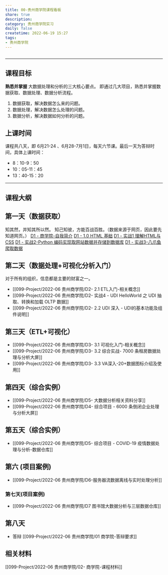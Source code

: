 ```yaml
---
title: 00-贵州商学院课程看板
share: true
description:  
category: 贵州商学院实习 
daily: false
createtime: 2022-06-19 15:27
tags:
- 贵州商学院
---
```



```toc
```
---
## 课程目标
**熟悉并掌握** 大数据处理和分析的三大核心要点。 即通过几大项目，熟悉并掌握数据获取、数据处理、数据分析流程。
1. 数据获取，解决数据怎么来的问题。
2. 数据处理，解决数据怎么处理的问题。
3. 数据分析，解决数据如何分析的问题。
 
## 上课时间
课程共八天，即 6月21-24 、6月28-7月1日，每天六节课。最后一天为答辩时间，具体上课时间：
- 8：10-9：50
- 10：05-11：45
- 13：40-15：20
---
## 课程大纲
## 第一天（数据获取）
知其然，并知其所以然。
知己知彼，方能百战百胜。（数据来源于网页，因此要先知道网页。）
[D1 - 商学院-自我简介](099-Project/2022-06%20贵州商学院/D1%20-%20商学院-自我简介.md)
[D1 - 1.0 HTML 基础](099-Project/2022-06%20贵州商学院/D1%20-%201.0%20HTML%20基础.md)
[D1 - 实战1 理解HTML与CSS](099-Project/2022-06%20贵州商学院/D1%20-%20实战1%20理解HTML与CSS.md)
[D1 - 实战2-Python 编码实现取网站数据并存储到数据库](099-Project/2022-06%20贵州商学院/D1%20-%20实战2-Python%20编码实现取网站数据并存储到数据库.md)
[D1 - 实战3-八爪鱼爬取数据](099-Project/2022-06%20贵州商学院/D1%20-%20实战3-八爪鱼爬取数据.md)

## 第二天（数据处理+可视化分析入门）
对于所有的组织，信息都是主要的财富之一。
- [[099-Project/2022-06 贵州商学院/D2- 2.1 ETL入门-相关概念]]
- [[099-Project/2022-06 贵州商学院/D2- 实战4 - UDI HelloWorld 之 UDI 抽取、转换和加载 OLTP 数据]]
- [[099-Project/2022-06 贵州商学院/D2- 2.2 UDI 深入 - UDI的基本功能及组件说明]]

## 第三天（ETL+可视化）
- [[099-Project/2022-06 贵州商学院/D3- 3.1 可视化入门-相关概念]]
- [[099-Project/2022-06 贵州商学院/D3- 3.2 综合实战- 7000 条租房数据处理与分析大屏]]
- [[099-Project/2022-06 贵州商学院/D3- 3.3 VA深入-20+数据图标介绍及使用]]

## 第四天（综合实例）
- [[099-Project/2022-06 贵州商学院/D5- 大数据分析相关资料分享]] 
- [[099-Project/2022-06 贵州商学院/D4- 综合项目 - 6000 条倒闭企业处理与分析大屏]]


## 第五天（综合实例）
- [[099-Project/2022-06 贵州商学院/D5- 综合项目 - COVID-19 疫情数据处理与分析-数据仓库]]

## 第六 (项目案例)
- [[099-Project/2022-06 贵州商学院/D6-服务器流数据离线与实时处理分析]]

### 第七天(项目案例)
- [[099-Project/2022-06 贵州商学院/D7 图书馆大数据分析与三层数据仓库]]

## 第八天
- 答辩 [[099-Project/2022-06 贵州商学院/01 商学院-答辩要求]]

## 相关材料
[[099-Project/2022-06 贵州商学院/02- 商学院-课程材料]]
 